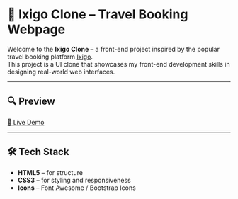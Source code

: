 # 🧭 Ixigo Clone – Travel Booking Webpage

Welcome to the **Ixigo Clone** – a front-end project inspired by the popular travel booking platform [Ixigo](https://www.ixigo.com/).  
This project is a UI clone that showcases my front-end development skills in designing real-world web interfaces.

---

## 🔍 Preview

[🔗 Live Demo](https://your-live-link.com](https://adinathmk.github.io/Ixigo-Clone-Webpage/))

---

## 🛠️ Tech Stack

- **HTML5** – for structure
- **CSS3** – for styling and responsiveness
- **Icons** – Font Awesome / Bootstrap Icons
